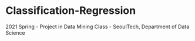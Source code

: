 # Classification-Regression
2021 Spring - Project in Data Mining Class - SeoulTech, Department of Data Science
